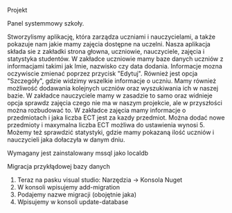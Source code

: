 Projekt

Panel systemmowy szkoły.

Stworzylismy aplikację, która zarządza uczniami i nauczycielami, a także pokazuje nam jakie mamy zajęcia dostępne na uczelni.
Nasza aplikacja składa sie z zakładki strona głowna, uczniowie, nauczyciele, zajęcia i statystyka studentów. 
W zakładce uczniowie mamy baze danych uczniów z informacjami takimi jak Imie, nazwisko czy data dodania. Informacje mozna oczywiscie zmienać poprzez przycisk "Edytuj". Również jest opcja "Szczegóły", gdzie widzimy wszelkie informacje o uczniu.
Mamy również możliwość dodawania kolejnych uczniów oraz wyszukiwania ich w naszej bazie.
W zakładce nauczyciele mamy w zasadzie to samo oraz widnieje opcja sprawdz zajęcia czego nie ma w naszym projekcie, ale w przyszłości można rozbudować to. W zakładce zajęcia mamy informacje o przedmiotach i jaka liczba ECT jest za kazdy przedmiot. Można dodać nowe przedmioty i maxymalna liczba ECT możliwa do ustawienia wynosi 5.
Możemy też sprawdzić statystyki, gdzie mamy pokazaną ilość uczniów i nauczycieli jaka dołaczyła w danym dniu.



Wymagany jest zainstalowany mssql jako localdb

Migracja przykłądowej bazy danych
1. Teraz na pasku visual studio: Narzędzia -> Konsola Nuget
1. W konsoli wpisujemy add-migration
3. Podajemy nazwe migracji (obojętnie jaka)
4. Wpisujemy w konsoli update-database
